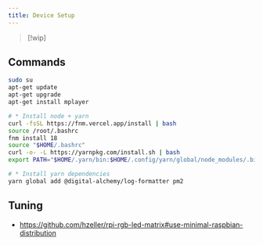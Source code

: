```yaml
---
title: Device Setup
---
```


> [!wip]

## Commands

```bash
sudo su
apt-get update
apt-get upgrade
apt-get install mplayer

# * Install node + yarn
curl -fsSL https://fnm.vercel.app/install | bash
source /root/.bashrc
fnm install 18
source "$HOME/.bashrc"
curl -o- -L https://yarnpkg.com/install.sh | bash
export PATH="$HOME/.yarn/bin:$HOME/.config/yarn/global/node_modules/.bin:$PATH"

# * Install yarn dependencies
yarn global add @digital-alchemy/log-formatter pm2
```

## Tuning

- https://github.com/hzeller/rpi-rgb-led-matrix#use-minimal-raspbian-distribution
